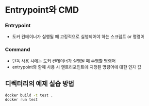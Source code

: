 # Entrypoint와 CMD
### Entrypoint
- 도커 컨테이너가 실행될 때 고정적으로 실행되어야 하는 스크립트 or 명령어

### Command
- 단독 사용 시에는 도커 컨테이너가 실행될 때 수행할 명령어
- entrypoint와 함께 사용 시 엔트리포인트에 지정된 명령어에 대한 인자 값  


## 디렉터리의 예제 실습 방법
```sh
docker build -t test .
docker run test
```
